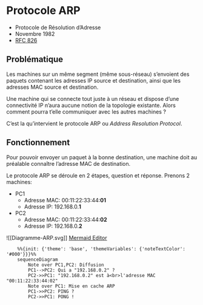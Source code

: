 # Protocole ARP
- Protocole de Résolution d’Adresse
- Novembre 1982
- [RFC 826](https://www.rfc-editor.org/rfc/rfc826.html)

## Problématique
Les machines sur un même segment (même sous-réseau) s’envoient des paquets contenant les adresses IP source et destination, ainsi que les adresses MAC source et destination.

Une machine qui se connecte tout juste à un réseau et dispose d’une connectivité IP n’aura aucune notion de la topologie existante. Alors comment pourra t’elle communiquer avec les autres machines ?

C’est la qu’intervient le protocole ARP ou *Address Resolution Protocol*.

## Fonctionnement
Pour pouvoir envoyer un paquet à la bonne destination, une machine doit au préalable connaître l’adresse MAC de destination.

Le protocole ARP se déroule en 2 étapes, question et réponse. Prenons 2 machines:
- PC1
	- Adresse MAC: 00:11:22:33:44:**01**
	- Adresse IP: 192.168.0.**1**
- PC2
	- Adresse MAC: 00:11:22:33:44:**02**
	- Adresse IP: 192.168.0.**2**

![[Diagramme-ARP.svg]]
[Mermaid Editor](https://mermaid-js.github.io/mermaid-live-editor/edit#pako:eNptkNFKw0AQRX9lnOemJNsiOkhKaUAqtEZ9K_uyJhO7kOzW7K4gpf_iv_hjblpKBZ2nmTN3hsvdY2VrRkLH74FNxYVWb73qpIFYa-sZ7Af3UC6yUbkQBIVumuC0NSdF5EmSHzdPQYMCidmtGGfXN-N0LCTC7O61zwvt2SUtw_cXnO9Ekse7jOCBwQXtBjRolyXBrxcDWs0XBGlKWUZC0GRC0yml4h-LBCvtGNhApaotw_y5vNjMTzbL5foeZn9clI8RX-EIO-47pesYyX4QSfRb7lgixbbmRoXWS5TmEKUqePvyaSok3wceYdjVyp8TRGpU6yLdKbOx9jJzrb3tV6fYj-kffgAuYHKa)

```mermaid
    %%{init: {'theme': 'base', 'themeVariables': {'noteTextColor': '#000'}}}%%
	sequenceDiagram
		Note over PC1,PC2: Diffusion
		PC1-->PC2: Qui a "192.168.0.2" ?
		PC2->>PC1: "192.168.0.2" est à<br>l'adresse MAC "00:11:22:33:44:02"
		Note over PC1: Mise en cache ARP
		PC1->>PC2: PING ?
		PC2->>PC1: PONG !
```
